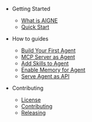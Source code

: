 * Getting Started

  * [What is AIGNE](/getting-started/what-is-aigne.zh.md)
  * [Quick Start](/getting-started/quick-start.zh.md)

* How to guides

  * [Build Your First Agent](/how-to-guides/build-your-first-agent.zh.md)
  * [MCP Server as Agent](/how-to-guides/mcp-server-as-agent.zh.md)
  * [Add Skills to Agent](/how-to-guides/add-skills-to-agent.zh.md)
  * [Enable Memory for Agent](/how-to-guides/enable-memory-for-agent.zh.md)
  * [Serve Agent as API](/how-to-guides/serve-agent-as-api.zh.md)

<!-- api reference -->

* Contributing

  * [License](/LICENSE.md)
  * [Contributing](/CONTRIBUTING.md)
  * [Releasing](/RELEASING.md)
